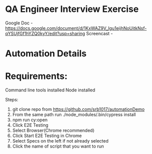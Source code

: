 # QA Engineer Interview Exercise

Google Doc - https://docs.google.com/document/d/1KxWAZ9V_lgu1eijhNoUitkNsf-qYSUjfGf1hYZQ0kyY/edit?usp=sharing
Screencast - 
# Automation Details

# Requirements:
Command line tools installed
Node installed

Steps:
1. git clone repo from https://github.com/srb1017/automationDemo
2. From the same path run ./node_modules/.bin/cypress install
3. npm run cy:open
4. Click E2E Testing
5. Select Browser(Chrome recommended)
6. Click Start E2E Testing in Chrome
7. Select Specs on the left if not already selected
8. Click the name of script that you want to run